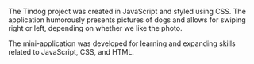 The Tindog project was created in JavaScript and styled using CSS. 
The application humorously presents pictures of dogs and allows for swiping right or left, 
depending on whether we like the photo.

The mini-application was developed for learning and expanding skills related to JavaScript, CSS, and HTML.
